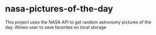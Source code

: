# nasa-pictures-of-the-day
 This project  uses the NASA API to get random astronomy pictures of the day. Allows user to save favorites on local storage

